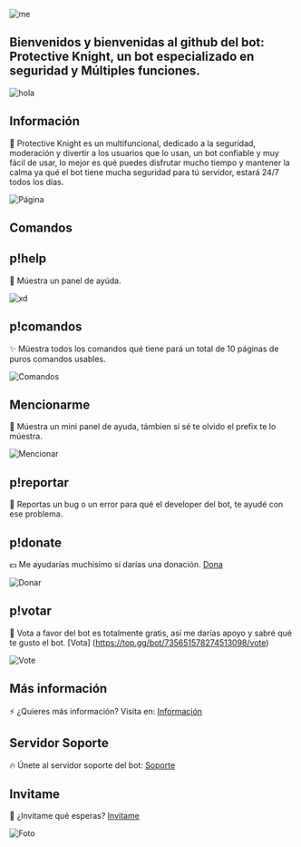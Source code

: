 ![me](https://i.pinimg.com/originals/88/15/63/881563d6444b370fa4ceea0c3183bb4c.gif)

## Bienvenidos y bienvenidas al github del bot: Protective Knight, un bot especializado en seguridad y Múltiples funciones.

![hola](https://thumbs.gfycat.com/AbleTastyCirriped-size_restricted.gif)

## Información

🌿  Protective Knight es un multifuncional, dedicado a la seguridad, moderación y divertir a los usuarios que lo usan, un bot confiable y muy fácil de usar, lo mejor es qué puedes disfrutar mucho tiempo y mantener la calma ya qué el bot tiene mucha seguridad para tú servidor, estará 24/7 todos los días. 

![Página](https://cdn.lowgif.com/small/8ecb91a46a3e9741-.gif)

## Comandos

## p!help

🌵 Múestra un panel de ayúda.

![xd](https://media.discordapp.net/attachments/649756523437752330/790386816356057088/2020-12-20_12.png?width=550&height=406)

## p!comandos

✨ Múestra todos los comandos qué tiene pará un total de 10 páginas de puros comandos usables.


![Comandos](https://media.discordapp.net/attachments/649756523437752330/790386799808872458/2020-12-20_13.png?width=554&height=406)

## Mencionarme

🌱 Múestra un mini panel de ayuda, támbien sí sé te olvido el prefix te lo múestra.

![Mencionar](https://media.discordapp.net/attachments/649756523437752330/790386791551074314/2020-12-20_14.png?width=659&height=406)

## p!reportar 

💫 Reportas un bug o un error para qué el developer del bot, te ayudé con ese problema.

## p!donate

💵 Me ayudarías muchisímo sí darías una donación. [Dona](https://donatebot.io/checkout/663257199790784549)


![Donar](https://media.discordapp.net/attachments/649756523437752330/790386749611311164/2020-12-20_16.png?width=561&height=406)

## p!votar

🌻 Vota a favor del bot es totalmente gratis, así me darías apoyo y sabré qué te gusto el bot. [Vota] (https://top.gg/bot/735651578274513098/vote)


![Vote](https://media.discordapp.net/attachments/649756523437752330/790386902887825449/2020-12-20_15.png?width=744&height=406)

## Más información

⚡ ¿Quieres más información? Visita en: [Información](https://top.gg/bot/735651578274513098)

## Servidor Soporte

🔥 Únete al servidor soporte del bot: [Soporte](https://discord.com/invite/Q9tnFt4)


## Invitame

🌳 ¿Invitame qué esperas? [Invitame](https://discord.com/oauth2/authorize?client_id=735651578274513098&scope=bot&permissions=268438718)


![Foto](https://cutewallpaper.org/21/1920x1080-wallpaper-gif/g-Technology.gif)
